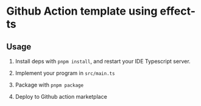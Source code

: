 # Github Action template using effect-ts

## Usage

1. Install deps with `pnpm install`, and restart your IDE Typescript server.

2. Implement your program in `src/main.ts`

3. Package with `pnpm package`

4. Deploy to Github action marketplace